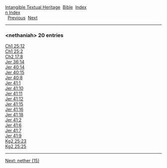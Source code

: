 [Intangible Textual Heritage](../../index)  [Bible](../index) 
[Index](index)   
[n Index](_n_)  
  [Previous](c07814)  [Next](c07816) 

------------------------------------------------------------------------

### &lt;nethaniah&gt; 20 entries

[Ch1 25:12](../kjv/ch1025.htm#012)  
[Ch1 25:2](../kjv/ch1025.htm#002)  
[Ch2 17:8](../kjv/ch2017.htm#008)  
[Jer 36:14](../kjv/jer036.htm#014)  
[Jer 40:14](../kjv/jer040.htm#014)  
[Jer 40:15](../kjv/jer040.htm#015)  
[Jer 40:8](../kjv/jer040.htm#008)  
[Jer 41:1](../kjv/jer041.htm#001)  
[Jer 41:10](../kjv/jer041.htm#010)  
[Jer 41:11](../kjv/jer041.htm#011)  
[Jer 41:12](../kjv/jer041.htm#012)  
[Jer 41:15](../kjv/jer041.htm#015)  
[Jer 41:16](../kjv/jer041.htm#016)  
[Jer 41:18](../kjv/jer041.htm#018)  
[Jer 41:2](../kjv/jer041.htm#002)  
[Jer 41:6](../kjv/jer041.htm#006)  
[Jer 41:7](../kjv/jer041.htm#007)  
[Jer 41:9](../kjv/jer041.htm#009)  
[Kg2 25:23](../kjv/kg2025.htm#023)  
[Kg2 25:25](../kjv/kg2025.htm#025)  

------------------------------------------------------------------------

[Next: nether (15)](c07816)
